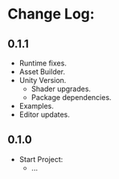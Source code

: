 # Change Log:

## 0.1.1

- Runtime fixes.
- Asset Builder.
- Unity Version.
  - Shader upgrades.
  - Package dependencies.
- Examples.
- Editor updates.

## 0.1.0

- Start Project:
    - ...
